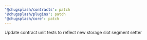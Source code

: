 ```yaml
---
'@chugsplash/contracts': patch
'@chugsplash/plugins': patch
'@chugsplash/core': patch
---
```


Update contract unit tests to reflect new storage slot segment setter

